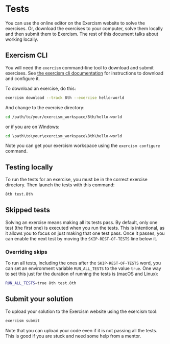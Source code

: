# Tests

You can use the online editor on the Exercism website to solve the exercises.
Or, download the exercises to your computer, solve them locally and then submit them to Exercism.
The rest of this document talks about working locally.

## Exercism CLI

You will need the `exercism` command-line tool to download and submit exercises.
See [the exercism cli documentation][exercism-cli] for instructions to download and configure it.

To download an exercise, do this:

```bash
exercism download --track 8th --exercise hello-world
```

And change to the exercise directory:

```bash
cd /path/to/your/exercism_workspace/8th/hello-world
```

or if you are on Windows:

```cmd
cd \path\to\your\exercism_workspace\8th\hello-world
```

Note you can get your exercism workspace using the `exercism configure` command.

## Testing locally

To run the tests for an exercise, you must be in the correct exercise directory.
Then launch the tests with this command:

```bash
8th test.8th
```

## Skipped tests

Solving an exercise means making all its tests pass.
By default, only one test (the first one) is executed when you run the tests.
This is intentional, as it allows you to focus on just making that one test pass.
Once it passes, you can enable the next test by moving the `SKIP-REST-OF-TESTS` line below it.

### Overriding skips

To run all tests, including the ones after the `SKIP-REST-OF-TESTS` word, you can set an environment variable `RUN_ALL_TESTS` to the value `true`. 
One way to set this just for the duration of running the tests is (macOS and Linux):

```bash
RUN_ALL_TESTS=true 8th test.8th
```

## Submit your solution

To upload your solution to the Exercism website using the exercism tool:

```bash
exercism submit
```

Note that you can upload your code even if it is not passing all the tests.
This is good if you are stuck and need some help from a mentor.

[exercism-cli]: https://exercism.org/docs/using/solving-exercises/working-locally
